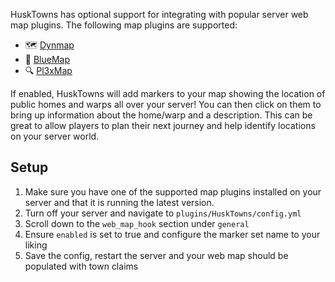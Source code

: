 HuskTowns has optional support for integrating with popular server web map plugins. The following map plugins are supported:
* 🗺️ [Dynmap](https://github.com/webbukkit/dynmap) 
* 💙 [BlueMap](https://www.spigotmc.org/resources/bluemap.83557/)
* 🔍 [Pl3xMap](https://modrinth.com/plugin/pl3xmap)

If enabled, HuskTowns will add markers to your map showing the location of public homes and warps all over your server! You can then click on them to bring up information about the home/warp and a description. This can be great to allow players to plan their next journey and help identify locations on your server world.

## Setup
1. Make sure you have one of the supported map plugins installed on your server and that it is running the latest version.
2. Turn off your server and navigate to `plugins/HuskTowns/config.yml`
3. Scroll down to the `web_map_hook` section under `general`
4. Ensure `enabled` is set to true and configure the marker set name to your liking
5. Save the config, restart the server and your web map should be populated with town claims